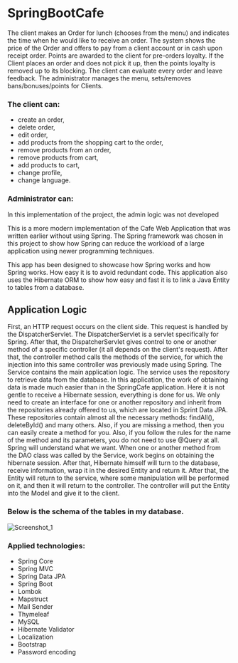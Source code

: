 # SpringBootCafe
The client makes an Order for lunch (chooses from the menu) and indicates the time
when he would like to receive an order. The system shows the price of the Order and
offers to pay from a client account or in cash upon receipt
order. Points are awarded to the client for pre-orders
loyalty. If the Client places an order and does not pick it up, then the points
loyalty is removed up to its blocking. The client can evaluate
every order and leave feedback. The administrator manages the menu,
sets/removes bans/bonuses/points for Clients.

### The client can:
+ create an order,
+ delete order,
+ edit order,
+ add products from the shopping cart to the order,
+ remove products from an order,
+ remove products from cart,
+ add products to cart,
+ change profile,
+ change language.

### Administrator can:
In this implementation of the project, the admin logic was not developed

This is a more modern implementation of the Cafe Web Application that was written earlier without using Spring.
The Spring framework was chosen in this project to show how Spring can reduce the workload of a large application using newer programming techniques.

This app has been designed to showcase how Spring works and how Spring works. How easy it is to avoid redundant code. This application also uses the Hibernate ORM to show how easy and fast it is to link a Java Entity to tables from a database.

## Application Logic
First, an HTTP request occurs on the client side. This request is handled by the DispatcherServlet. The DispatcherServlet is a servlet specifically for Spring. After that, the DispatcherServlet gives control to one or another method of a specific controller (it all depends on the client's request). After that, the controller method calls the methods of the service, for which the injection into this same controller was previously made using Spring.
The Service contains the main application logic. The service uses the repository to retrieve data from the database.
In this application, the work of obtaining data is made much easier than in the SpringCafe application. Here it is not gentle to receive a Hibernate session, everything is done for us. We only need to create an interface for one or another repository and inherit from the repositories already offered to us, which are located in Sprint Data JPA. These repositories contain almost all the necessary methods: findAll(), deleteById() and many others. Also, if you are missing a method, then you can easily create a method for you. Also, if you follow the rules for the name of the method and its parameters, you do not need to use @Query at all. Spring will understand what we want.
When one or another method from the DAO class was called by the Service, work begins on obtaining the hibernate session. After that, Hibernate himself will turn to the database, receive information, wrap it in the desired Entity and return it.
After that, the Entity will return to the service, where some manipulation will be performed on it, and then it will return to the controller. The controller will put the Entity into the Model and give it to the client.


### Below is the schema of the tables in my database.

![Screenshot_1](https://user-images.githubusercontent.com/51529773/192093231-cef5f639-36f8-484d-8756-ee7cc594afd0.png)

### Applied technologies:
+ Spring Core
+ Spring MVC
+ Spring Data JPA
+ Spring Boot
+ Lombok
+ Mapstruct
+ Mail Sender
+ Thymeleaf
+ MySQL
+ Hibernate Validator
+ Localization
+ Bootstrap
+ Password encoding
